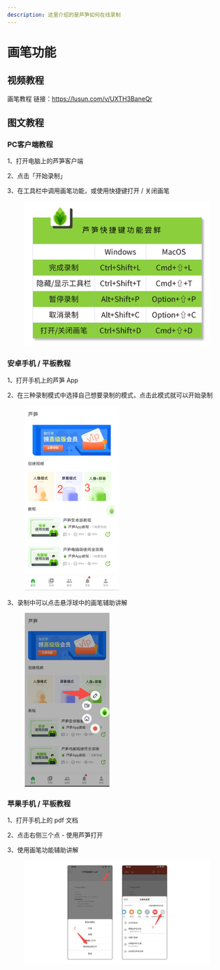 ```yaml
---
description: 这里介绍的是芦笋如何在线录制
---
```


# 画笔功能

## 视频教程

画笔教程 链接：https://lusun.com/v/UXTH3BaneQr

## 图文教程 <a href="#f0-9f-98-81-e5-9b-be-e6-96-87-e6-95-99-e7-a8-8b" id="f0-9f-98-81-e5-9b-be-e6-96-87-e6-95-99-e7-a8-8b"></a>

### PC客户端教程 <a href="#pc-e5-ae-a2-e6-88-b7-e7-ab-af-e6-95-99-e7-a8-8b" id="pc-e5-ae-a2-e6-88-b7-e7-ab-af-e6-95-99-e7-a8-8b"></a>

1、打开电脑上的芦笋客户端

2、点击「开始录制」

3、在工具栏中调用画笔功能，或使用快捷键打开 / 关闭画笔

<figure><img src="../.gitbook/assets/240522_01.png" alt="" width="563"><figcaption></figcaption></figure>

### 安卓手机 / 平板教程 <a href="#e5-ae-89-e5-8d-93-e6-89-8b-e6-9c-ba-e5-b9-b3-e6-9d-bf-e6-95-99-e7-a8-8b" id="e5-ae-89-e5-8d-93-e6-89-8b-e6-9c-ba-e5-b9-b3-e6-9d-bf-e6-95-99-e7-a8-8b"></a>

1、打开手机上的芦笋 App

2、在三种录制模式中选择自己想要录制的模式，点击此模式就可以开始录制

<figure><img src="../.gitbook/assets/240522_02 (1).png" alt="" width="215"><figcaption></figcaption></figure>

3、录制中可以点击悬浮球中的画笔辅助讲解

<figure><img src="../.gitbook/assets/240522_03.png" alt="" width="194"><figcaption></figcaption></figure>

### 苹果手机 / 平板教程 <a href="#e8-8b-b9-e6-9e-9c-e6-89-8b-e6-9c-ba-e5-b9-b3-e6-9d-bf-e6-95-99-e7-a8-8b" id="e8-8b-b9-e6-9e-9c-e6-89-8b-e6-9c-ba-e5-b9-b3-e6-9d-bf-e6-95-99-e7-a8-8b"></a>

1、打开手机上的 pdf 文档

2、点击右侧三个点 - 使用芦笋打开

3、使用画笔功能辅助讲解

<figure><img src="../.gitbook/assets/240522_04.png" alt=""><figcaption></figcaption></figure>



